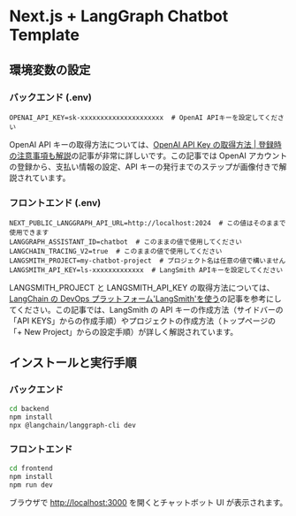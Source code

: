# Next.js + LangGraph Chatbot Template

## 環境変数の設定

### バックエンド (.env)

```
OPENAI_API_KEY=sk-xxxxxxxxxxxxxxxxxxxxx  # OpenAI APIキーを設定してください
```

OpenAI API キーの取得方法については、[OpenAI API Key の取得方法 | 登録時の注意事項も解説](https://book.st-hakky.com/data-science/open-ai-create-api-key/)の記事が非常に詳しいです。この記事では OpenAI アカウントの登録から、支払い情報の設定、API キーの発行までのステップが画像付きで解説されています。

### フロントエンド (.env)

```
NEXT_PUBLIC_LANGGRAPH_API_URL=http://localhost:2024  # この値はそのままで使用できます
LANGGRAPH_ASSISTANT_ID=chatbot  # このままの値で使用してください
LANGCHAIN_TRACING_V2=true  # このままの値で使用してください
LANGSMITH_PROJECT=my-chatbot-project  # プロジェクト名は任意の値で構いません
LANGSMITH_API_KEY=ls-xxxxxxxxxxxxx  # LangSmith APIキーを設定してください
```

LANGSMITH_PROJECT と LANGSMITH_API_KEY の取得方法については、[LangChain の DevOps プラットフォーム'LangSmith'を使う](https://zenn.dev/nano_sudo/articles/25d96cb6ee1dd3)の記事を参考にしてください。この記事では、LangSmith の API キーの作成方法（サイドバーの「API KEYS」からの作成手順）やプロジェクトの作成方法（トップページの「+ New Project」からの設定手順）が詳しく解説されています。

## インストールと実行手順

### バックエンド

```bash
cd backend
npm install
npx @langchain/langgraph-cli dev
```

### フロントエンド

```bash
cd frontend
npm install
npm run dev
```

ブラウザで [http://localhost:3000](http://localhost:3000) を開くとチャットボット UI が表示されます。
